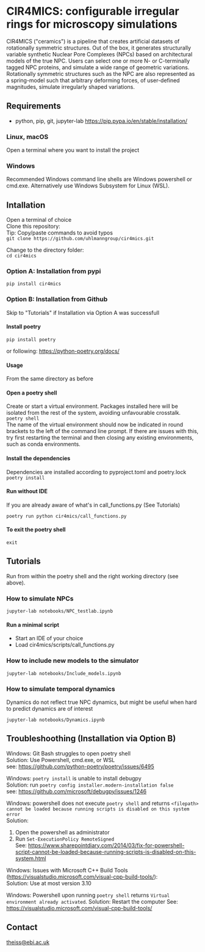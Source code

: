 # CIR4MICS: **c**onfigurable **i**rregular **r**ings **for** **mic**roscopy **s**imulations 
CIR4MICS ("ceramics") is a pipeline that creates artificial datasets of rotationally symmetric structures. 
Out of the box, it generates structurally variable synthetic Nuclear Pore Complexes (NPCs) based on architectural models of the true NPC. 
Users can select one or more N- or C-terminally tagged NPC proteins, and simulate a wide range of geometric variations. 
Rotationally symmetric structures such as the NPC are also represented as a spring-model such that arbitrary deforming forces, 
of user-defined magnitudes, simulate irregularly shaped variations. 



## Requirements    
- python, pip, git, jupyter-lab
https://pip.pypa.io/en/stable/installation/ 

### Linux, macOS
Open a terminal where you want to install the project  

### Windows 
Recommended Windows command line shells are Windows powershell or cmd.exe. 
Alternatively use Windows Subsystem for Linux (WSL). 


## Intallation 
Open a terminal of choice  
Clone this repository:  
Tip: Copy/paste commands to avoid typos  
`git clone https://github.com/uhlmanngroup/cir4mics.git`  

Change to the directory folder:  
`cd cir4mics`  

### Option A: Installation from pypi 
`pip install cir4mics` 


### Option B: Installation from Github 
Skip to "Tutorials" if Installation via Option A was successfull  

#### Install poetry 
`pip install poetry`

or following: 
https://python-poetry.org/docs/ 

#### Usage
From the same directory as before 

#### Open a poetry shell
Create or start a virtual environment. Packages installed here will be isolated from the rest of the system, avoiding unfavourable crosstalk.  
`poetry shell`  
The name of the virtual environment should now be indicated in round brackets to the left of the command line prompt. 
If there are issues with this, try first restarting the terminal and then closing any existing environments, such as conda environments.  

#### Install the dependencies 
Dependencies are installed according to pyproject.toml and poetry.lock  
`poetry install`  



#### Run without IDE 
If you are already aware of what's in call_functions.py (See Tutorials)

`poetry run python cir4mics/call_functions.py`  

#### To exit the poetry shell 
`exit` 


## Tutorials 
Run from within the poetry shell and the right working directory (see above).  
### How to simulate NPCs 
`jupyter-lab notebooks/NPC_testlab.ipynb`

#### Run a minimal script  
- Start an IDE of your choice 
- Load cir4mics/scripts/call_functions.py

### How to include new models to the simulator 
`jupyter-lab notebooks/Include_models.ipynb`

### How to simulate temporal dynamics 
Dynamics do not reflect true NPC dynamics, but might be useful when hard to predict dynamics are of interest 

`jupyter-lab notebooks/Dynamics.ipynb` 


## Troubleshoothing (Installation via Option B)
Windows: Git Bash struggles to open poetry shell  
Solution: Use Powershell, cmd.exe, or WSL  
see: https://github.com/python-poetry/poetry/issues/6495  

Windows: `poetry install` is unable to install debugpy  
Solution: run `poetry config installer.modern-installation false`  
see: https://github.com/microsoft/debugpy/issues/1246  

Windows: powershell does not execute `poetry shell` and returns 
`<filepath> cannot be loaded because running scripts is disabled on this system error`  
Solution:  
1. Open the powershell as administrator  
2. Run `Set-ExecutionPolicy RemoteSigned`  
See: https://www.sharepointdiary.com/2014/03/fix-for-powershell-script-cannot-be-loaded-because-running-scripts-is-disabled-on-this-system.html  

Windows: Issues with Microsoft C++ Build Tools (https://visualstudio.microsoft.com/visual-cpp-build-tools/):  
Solution: Use at most version 3.10  

Windows: Powershell upon running `poetry shell` returns `Virtual environment already activated`. 
Solution: Restart the computer 
See: https://visualstudio.microsoft.com/visual-cpp-build-tools/ 


## Contact 
theiss@ebi.ac.uk 
